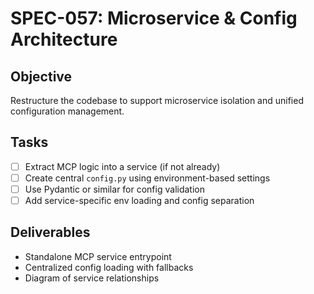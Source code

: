 # SPEC-057: Microservice & Config Architecture

## Objective
Restructure the codebase to support microservice isolation and unified configuration management.

## Tasks
- [ ] Extract MCP logic into a service (if not already)
- [ ] Create central `config.py` using environment-based settings
- [ ] Use Pydantic or similar for config validation
- [ ] Add service-specific env loading and config separation

## Deliverables
- Standalone MCP service entrypoint
- Centralized config loading with fallbacks
- Diagram of service relationships
